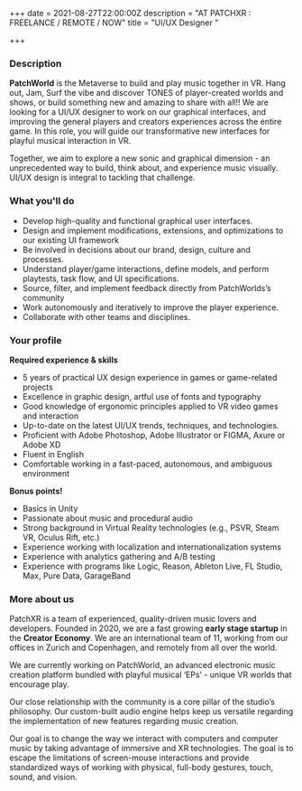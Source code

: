 +++
date = 2021-08-27T22:00:00Z
description = "AT PATCHXR : FREELANCE / REMOTE / NOW"
title = "UI/UX Designer "

+++
### Description

**PatchWorld** is the Metaverse to build and play music together in VR. Hang out, Jam, Surf the vibe and discover TONES of player-created worlds and shows, or build something new and amazing to share with all!! We are looking for a UI/UX designer to work on our graphical interfaces, and improving the general players and creators experiences across the entire game. In this role, you will guide our transformative new interfaces for playful musical interaction in VR.

Together, we aim to explore a new sonic and graphical dimension - an unprecedented way to build, think about, and experience music visually. UI/UX design is integral to tackling that challenge.

### What you'll do

* Develop high-quality and functional graphical user interfaces.
* Design and implement modifications, extensions, and optimizations to our existing UI framework
* Be involved in decisions about our brand, design, culture and processes.
* Understand player/game interactions, define models, and perform playtests, task flow, and UI specifications.
* Source, filter, and implement feedback directly from PatchWorlds’s community
* Work autonomously and iteratively to improve the player experience.
* Collaborate with other teams and disciplines.

### Your profile

**Required experience & skills**

* 5 years of practical UX design experience in games or game-related projects
* Excellence in graphic design, artful use of fonts and typography
* Good knowledge of ergonomic principles applied to VR video games and interaction
* Up-to-date on the latest UI/UX trends, techniques, and technologies.
* Proficient with Adobe Photoshop, Adobe Illustrator or FIGMA, Axure or Adobe XD
* Fluent in English
* Comfortable working in a fast-paced, autonomous, and ambiguous environment

**Bonus points!**

* Basics in Unity
* Passionate about music and procedural audio
* Strong background in Virtual Reality technologies (e.g., PSVR, Steam VR, Oculus Rift, etc.)
* Experience working with localization and internationalization systems
* Experience with analytics gathering and A/B testing
* Experience with programs like Logic, Reason, Ableton Live, FL Studio, Max, Pure Data, GarageBand

### More about us

PatchXR is a team of experienced, quality-driven music lovers and developers. Founded in 2020, we are a fast growing **early stage startup**  in the **Creator Economy**. We are an international team of 11, working from our offices in Zurich and Copenhagen, and remotely from all over the world. 

We are currently working on PatchWorld, an advanced electronic music creation platform bundled with playful musical ‘EPs’ - unique VR worlds that encourage play.

Our close relationship with the community is a core pillar of the studio’s philosophy. Our custom-built audio engine helps keep us versatile regarding the implementation of new features regarding music creation.

Our goal is to change the way we interact with computers and computer music by taking advantage of immersive and XR technologies. The goal is to escape the limitations of screen-mouse interactions and provide standardized ways of working with physical, full-body gestures, touch, sound, and vision.